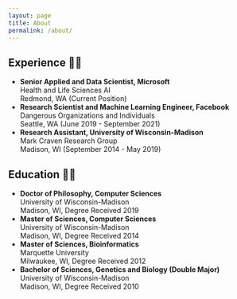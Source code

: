 ```yaml
---
layout: page
title: About
permalink: /about/
---
```


## Experience 👨‍💻
* __Senior Applied and Data Scientist, Microsoft__ <br />
Health and Life Sciences AI<br />
Redmond, WA (Current Position)
* __Research Scientist and Machine Learning Engineer, Facebook__ <br /> 
Dangerous Organizations and Individuals <br />
Seattle, WA (June 2019 - September 2021)
* __Research Assistant, University of Wisconsin-Madison__<br /> 
Mark Craven Research Group <br /> 
Madison, WI (September 2014 - May 2019)

## Education 👨‍🎓
* __Doctor of Philosophy, Computer Sciences__ <br/>
University of Wisconsin-Madison <br/>
Madison, WI, Degree Received 2019
* __Master of Sciences, Computer Sciences__ <br/> 
University of Wisconsin-Madison <br/> 
Madison, WI, Degree Received 2014
* __Master of Sciences, Bioinformatics__ <br/>
Marquette University <br/> 
Milwaukee, WI, Degree Received 2012
* __Bachelor of Sciences, Genetics and Biology (Double Major)__ <br/> 
University of Wisconsin-Madison <br/>
Madison, WI, Degree Received 2010
